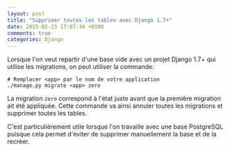 ```yaml
---
layout: post
title: "Supprimer toutes les tables avec Django 1.7+"
date: 2015-02-23 17:07:34 +0100
comments: true
categories: Django
---
```


Lorsque l'on veut repartir d'une base vide avec un projet Django 1.7+ qui utilise les migrations, on peut utiliser la commande:

```shell
# Remplacer <app> par le nom de votre application
./manage.py migrate <app> zero
```

La migration `zero` correspond à l'état juste avant que la première migration ait été appliquée. Cette commande va ainsi annuler toutes les migrations et supprimer toutes les tables.

C'est particulièrement utile lorsque l'on travaille avec une base PostgreSQL puisque cela permet d'éviter de supprimer manuellement la base et de la recréer.
